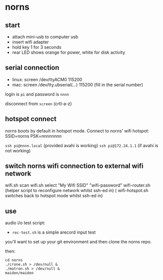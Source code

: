 # norns

## start

* attach mini-usb to computer usb
* insert wifi adapter
* hold key 1 for 3 seconds
* rear LED shows orange for power, white for disk activity

## serial connection

* linux: screen /dev/ttyACM0 115200
* mac: screen /dev/tty.ubserial(...) 115200 (fill in the serial number)

login is `pi` and password is `nnnn`

disconnect from `screen` (crtl-a-z) 

## hotspot connect

norns boots by default in hotspot mode.  Connect to norns' wifi hotspot:
SSID=norns
PSK=nnnnnnnn

`ssh pi@nnnn.local` (provided avahi is working)
`ssh pi@172.24.1.1` (if avahi is not working)

## switch norns wifi connection to external wifi network
wifi.sh scan
wifi.sh select "My Wifi SSID" "wifi-password"
wifi-router.sh (helper script to reconfigure network whilst ssh-ed in)
( wifi-hotspot.sh switches back to hotspot mode whilst ssh-ed in)

## use

audio i/o test script:

* `rec-test.sh` is a simple arecord input test

you'll want to set up your git environment and then clone the norns repo.  

then:

```
cd norns
./crone.sh > /dev/null &
./matron.sh > /dev/null &
maiden/maiden
```

